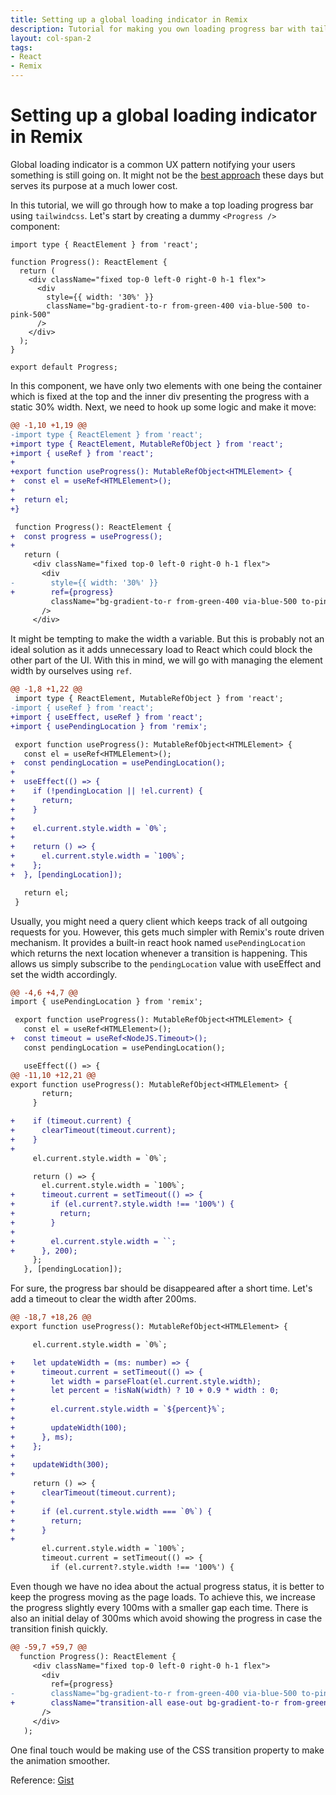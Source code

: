 ```yaml
---
title: Setting up a global loading indicator in Remix
description: Tutorial for making you own loading progress bar with tailwindcss
layout: col-span-2
tags:
- React
- Remix
---
```


# Setting up a global loading indicator in Remix

Global loading indicator is a common UX pattern notifying your users something is still going on. It might not be the [best approach](https://www.lukew.com/ff/entry.asp?1797) these days but serves its purpose at a much lower cost.

In this tutorial, we will go through how to make a top loading progress bar using `tailwindcss`. Let's start by creating a dummy `<Progress />` component:

```tsx Progress.tsx
import type { ReactElement } from 'react';

function Progress(): ReactElement {
  return (
    <div className="fixed top-0 left-0 right-0 h-1 flex">
      <div
        style={{ width: '30%' }}
        className="bg-gradient-to-r from-green-400 via-blue-500 to-pink-500"
      />
    </div>
  );
}

export default Progress;
```

In this component, we have only two elements with one being the container which is fixed at the top and the inner div presenting the progress with a static 30% width. Next, we need to hook up some logic and make it move:

```diff Progress.tsx
@@ -1,10 +1,19 @@
-import type { ReactElement } from 'react';
+import type { ReactElement, MutableRefObject } from 'react';
+import { useRef } from 'react';
+
+export function useProgress(): MutableRefObject<HTMLElement> {
+  const el = useRef<HTMLElement>();
+
+  return el;
+}

 function Progress(): ReactElement {
+  const progress = useProgress();
+
   return (
     <div className="fixed top-0 left-0 right-0 h-1 flex">
       <div
-        style={{ width: '30%' }}
+        ref={progress}
         className="bg-gradient-to-r from-green-400 via-blue-500 to-pink-500"
       />
     </div>
```

It might be tempting to make the width a variable. But this is probably not an ideal solution as it adds unnecessary load to React which could block the other part of the UI. With this in mind, we will go with managing the element width by ourselves using `ref`.

```diff Progress.tsx
@@ -1,8 +1,22 @@
 import type { ReactElement, MutableRefObject } from 'react';
-import { useRef } from 'react';
+import { useEffect, useRef } from 'react';
+import { usePendingLocation } from 'remix';

 export function useProgress(): MutableRefObject<HTMLElement> {
   const el = useRef<HTMLElement>();
+  const pendingLocation = usePendingLocation();
+
+  useEffect(() => {
+    if (!pendingLocation || !el.current) {
+      return;
+    }
+
+    el.current.style.width = `0%`;
+
+    return () => {
+      el.current.style.width = `100%`;
+    };
+  }, [pendingLocation]);

   return el;
 }
```

Usually, you might need a query client which keeps track of all outgoing requests for you. However, this gets much simpler with Remix's route driven mechanism. It provides a built-in react hook named `usePendingLocation` which returns the next location whenever a transition is happening. This allows us simply subscribe to the `pendingLocation` value with useEffect and set the width accordingly.

```diff Progress.tsx
@@ -4,6 +4,7 @@
import { usePendingLocation } from 'remix';

 export function useProgress(): MutableRefObject<HTMLElement> {
   const el = useRef<HTMLElement>();
+  const timeout = useRef<NodeJS.Timeout>();
   const pendingLocation = usePendingLocation();

   useEffect(() => {
@@ -11,10 +12,21 @@
export function useProgress(): MutableRefObject<HTMLElement> {
       return;
     }

+    if (timeout.current) {
+      clearTimeout(timeout.current);
+    }
+
     el.current.style.width = `0%`;

     return () => {
       el.current.style.width = `100%`;
+      timeout.current = setTimeout(() => {
+        if (el.current?.style.width !== '100%') {
+          return;
+        }
+
+        el.current.style.width = ``;
+      }, 200);
     };
   }, [pendingLocation]);
```

For sure, the progress bar should be disappeared after a short time. Let's add a timeout to clear the width after 200ms.

```diff Progress.tsx
@@ -18,7 +18,26 @@
export function useProgress(): MutableRefObject<HTMLElement> {

     el.current.style.width = `0%`;

+    let updateWidth = (ms: number) => {
+      timeout.current = setTimeout(() => {
+        let width = parseFloat(el.current.style.width);
+        let percent = !isNaN(width) ? 10 + 0.9 * width : 0;
+
+        el.current.style.width = `${percent}%`;
+
+        updateWidth(100);
+      }, ms);
+    };
+
+    updateWidth(300);
+
     return () => {
+      clearTimeout(timeout.current);
+
+      if (el.current.style.width === `0%`) {
+        return;
+      }
+
       el.current.style.width = `100%`;
       timeout.current = setTimeout(() => {
         if (el.current?.style.width !== '100%') {
```

Even though we have no idea about the actual progress status, it is better to keep the progress moving as the page loads. To achieve this, we increase the progress slightly every 100ms with a smaller gap each time. There is also an initial delay of 300ms which avoid showing the progress in case the transition finish quickly.

```diff Progress.tsx
@@ -59,7 +59,7 @@
  function Progress(): ReactElement {
     <div className="fixed top-0 left-0 right-0 h-1 flex">
       <div
         ref={progress}
-        className="bg-gradient-to-r from-green-400 via-blue-500 to-pink-500"
+        className="transition-all ease-out bg-gradient-to-r from-green-400 via-blue-500 to-pink-500"
       />
     </div>
   );
```

One final touch would be making use of the CSS transition property to make the animation smoother.

Reference: [Gist](https://gist.github.com/edmundhung/023e85cc731466bb5f4b350590ab30ea)
